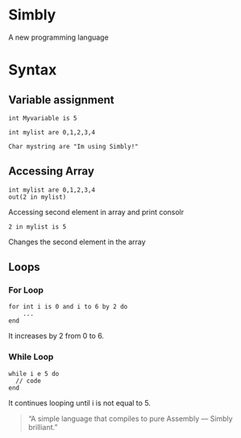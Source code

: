 # Simbly
  A new programming language

# Syntax

## Variable assignment
```
int Myvariable is 5
```
```
int mylist are 0,1,2,3,4
```
```
Char mystring are "Im using Simbly!"
```

## Accessing Array
```
int mylist are 0,1,2,3,4
out(2 in mylist)
```
Accessing second element in array and print consolr

```
2 in mylist is 5
```
Changes the second element in the array

## Loops
### For Loop
```
for int i is 0 and i to 6 by 2 do
    ...
end
```
It increases by 2 from 0 to 6.

### While Loop
```
while i e 5 do
  // code
end
```
It continues looping until i is not equal to 5.


> “A simple language that compiles to pure Assembly — Simbly brilliant.”
 
